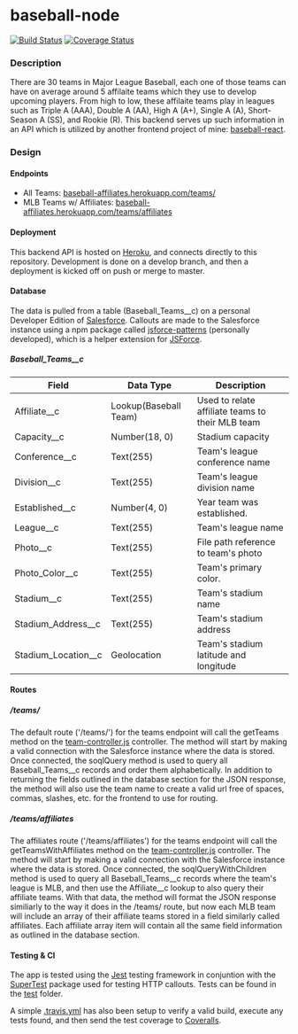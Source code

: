 # baseball-node

[![Build Status](https://travis-ci.com/matthewdoles/baseball-node.svg?branch=master)](https://travis-ci.com/matthewdoles/baseball-node) [![Coverage Status](https://coveralls.io/repos/github/matthewdoles/baseball-node/badge.svg?branch=master)](https://coveralls.io/github/matthewdoles/baseball-node?branch=master)

### Description

There are 30 teams in Major League Baseball, each one of those teams can have on average around 5 affilaite teams which they use to develop upcoming players. From high to low, these affilaite teams play in leagues such as Triple A (AAA), Double A (AA), High A (A+), Single A (A), Short-Season A (SS), and Rookie (R). This backend serves up such information in an API which is utilized by another frontend project of mine: [baseball-react](https://github.com/matthewdoles/baseball-react).

### Design

#### Endpoints

- All Teams: [baseball-affiliates.herokuapp.com/teams/](https://baseball-affiliates.herokuapp.com/teams/)
- MLB Teams w/ Affiliates: [baseball-affiliates.herokuapp.com/teams/affiliates](https://baseball-affiliates.herokuapp.com/teams/affiliates)

#### Deployment

This backend API is hosted on [Heroku](https://www.heroku.com/), and connects directly to this repository. Development is done on a develop branch, and then a deployment is kicked off on push or merge to master.

#### Database

The data is pulled from a table (Baseball_Teams\_\_c) on a personal Developer Edition of [Salesforce](https://www.salesforce.com/). Callouts are made to the Salesforce instance using a npm package called [jsforce-patterns](https://github.com/matthewdoles/jsforce-patterns) (personally developed), which is a helper extension for [JSForce](https://jsforce.github.io/start/).

##### Baseball_Teams\_\_c

| Field                 | Data Type             | Description                                      |
| --------------------- | --------------------- | ------------------------------------------------ |
| Affiliate\_\_c        | Lookup(Baseball Team) | Used to relate affiliate teams to their MLB team |
| Capacity\_\_c         | Number(18, 0)         | Stadium capacity                                 |
| Conference\_\_c       | Text(255)             | Team's league conference name                    |
| Division\_\_c         | Text(255)             | Team's league division name                      |
| Established\_\_c      | Number(4, 0)          | Year team was established.                       |
| League\_\_c           | Text(255)             | Team's league name                               |
| Photo\_\_c            | Text(255)             | File path reference to team's photo              |
| Photo_Color\_\_c      | Text(255)             | Team's primary color.                            |
| Stadium\_\_c          | Text(255)             | Team's stadium name                              |
| Stadium_Address\_\_c  | Text(255)             | Team's stadium address                           |
| Stadium_Location\_\_c | Geolocation           | Team's stadium latitude and longitude            |

#### Routes

##### /teams/

The default route ('/teams/') for the teams endpoint will call the getTeams method on the [team-controller.js](./controllers/team-controller.js) controller. The method will start by making a valid connection with the Salesforce instance where the data is stored. Once connected, the soqlQuery method is used to query all Baseball_Teams\_\_c records and order them alphabetically. In addition to returning the fields outlined in the database section for the JSON response, the method will also use the team name to create a valid url free of spaces, commas, slashes, etc. for the frontend to use for routing.

##### /teams/affiliates

The affiliates route ('/teams/affiliates') for the teams endpoint will call the getTeamsWithAffiliates method on the [team-controller.js](./controllers/team-controller.js) controller. The method will start by making a valid connection with the Salesforce instance where the data is stored. Once connected, the soqlQueryWithChildren method is used to query all Baseball_Teams\_\_c records where the team's league is MLB, and then use the Affiliate\_\_c lookup to also query their affiliate teams. With that data, the method will format the JSON response similiarly to the way it does in the /teams/ route, but now each MLB team will include an array of their affiliate teams stored in a field similarly called affiliates. Each affiliate array item will contain all the same field information as outlined in the database section.

#### Testing & CI

The app is tested using the [Jest](https://jestjs.io/) testing framework in conjuntion with the [SuperTest](https://www.npmjs.com/package/supertest) package used for testing HTTP callouts. Tests can be found in the [test](./tests) folder.

A simple [.travis.yml](.travis.yml) has also been setup to verify a valid build, execute any tests found, and then send the test coverage to [Coveralls](https://coveralls.io/github/matthewdoles/baseball-node?branch=master).
